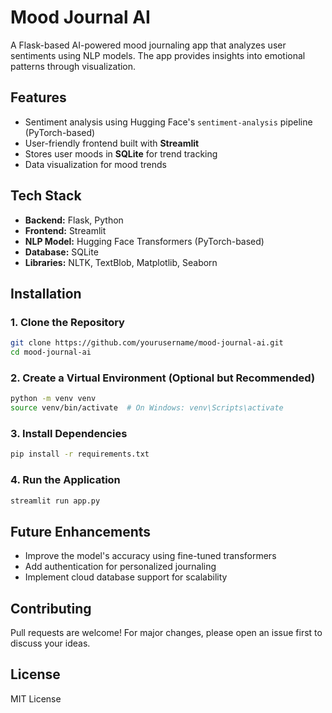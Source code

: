 # Mood Journal AI

A Flask-based AI-powered mood journaling app that analyzes user sentiments using NLP models. The app provides insights into emotional patterns through visualization.

## Features
- Sentiment analysis using Hugging Face's `sentiment-analysis` pipeline (PyTorch-based)
- User-friendly frontend built with **Streamlit**
- Stores user moods in **SQLite** for trend tracking
- Data visualization for mood trends

## Tech Stack
- **Backend:** Flask, Python
- **Frontend:** Streamlit
- **NLP Model:** Hugging Face Transformers (PyTorch-based)
- **Database:** SQLite
- **Libraries:** NLTK, TextBlob, Matplotlib, Seaborn

## Installation

### 1. Clone the Repository
```bash
git clone https://github.com/yourusername/mood-journal-ai.git
cd mood-journal-ai
```

### 2. Create a Virtual Environment (Optional but Recommended)
```bash
python -m venv venv
source venv/bin/activate  # On Windows: venv\Scripts\activate
```

### 3. Install Dependencies
```bash
pip install -r requirements.txt
```

### 4. Run the Application
```bash
streamlit run app.py
```

## Future Enhancements
- Improve the model's accuracy using fine-tuned transformers
- Add authentication for personalized journaling
- Implement cloud database support for scalability

## Contributing
Pull requests are welcome! For major changes, please open an issue first to discuss your ideas.

## License
MIT License